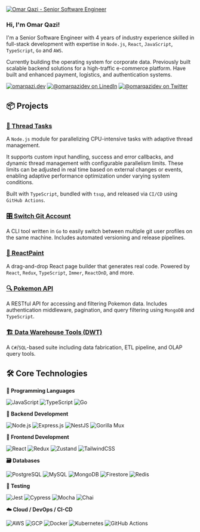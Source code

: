 [![Omar Qazi - Senior Software Engineer](https://github.com/user-attachments/assets/f11e7370-311d-4912-b025-505b9ccecd12)](https://omarqazi.dev)

### Hi, I'm Omar Qazi!

I'm a Senior Software Engineer with 4 years of industry experience skilled in full-stack development with expertise in `Node.js`, `React`, `JavaScript`, `TypeScript`, `Go` and `AWS`.

Currently building the operating system for corporate data. Previously built scalable backend solutions for a high-traffic e-commerce platform. Have built and enhanced payment, logistics, and authentication systems.

[![omarqazi.dev](https://img.shields.io/badge/website-omarqazi.dev-2b5162?style=for-the-badge)](https://omarqazi.dev)
[![@omarqazidev on LinedIn](https://img.shields.io/badge/LinkedIn-omarqazidev-0e76a8?style=for-the-badge&logo=linkedin&color=0A66C2)](https://www.linkedin.com/in/omarqazidev/)
[![@omarqazidev on Twitter](https://img.shields.io/badge/Twitter/X-omarqazidev-black?style=for-the-badge)](https://www.x.com/omarqazidev)
<br clear="left" />

## 📦 Projects

### [🔌 Thread Tasks](https://www.npmjs.com/package/thread-tasks)
A `Node.js` module for parallelizing CPU-intensive tasks with adaptive thread management.  

It supports custom input handling, success and error callbacks, and dynamic thread management with configurable
parallelism limits. These limits can be adjusted in real time based on external changes or events, enabling adaptive
performance optimization under varying system conditions.

Built with `TypeScript`, bundled with `tsup`, and released via `CI/CD` using `GitHub Actions`.

### [🎛 Switch Git Account](https://github.com/omarqazidev/switch-git-account)
A CLI tool written in `Go` to easily switch between multiple git user profiles on the same machine.
Includes automated versioning and release pipelines.

### [🎨 ReactPaint](https://github.com/omarqazidev/reactpaint)
A drag-and-drop React page builder that generates real code.
Powered by `React`, `Redux`, `TypeScript`, `Immer`, `ReactDnD`, and more.

### [🔍 Pokemon API](https://github.com/omarqazidev/pokemon-api)
A RESTful API for accessing and filtering Pokemon data.
Includes authentication middleware, pagination, and query filtering using `MongoDB` and `TypeScript`.

### [🏗️ Data Warehouse Tools (DWT)](https://github.com/omarqazidev/data-warehouse-tools)
A `C#`/`SQL`-based suite including data fabrication, ETL pipeline, and OLAP query tools.


## 🛠️ Core Technologies

**🧠 Programming Languages**

![JavaScript](https://img.shields.io/badge/javascript-%23f7df1e.svg?style=for-the-badge&logo=javascript&logoColor=black)
![TypeScript](https://img.shields.io/badge/typescript-%23007ACC.svg?style=for-the-badge&logo=typescript&logoColor=white)
![Go](https://img.shields.io/badge/go-%2300ADD8.svg?style=for-the-badge&logo=go&logoColor=white)

**🧩 Backend Development**

![Node.js](https://img.shields.io/badge/node.js-%23339933.svg?style=for-the-badge&logo=node.js&logoColor=white)
![Express.js](https://img.shields.io/badge/express.js-%23000000.svg?style=for-the-badge&logo=express&logoColor=white)
![NestJS](https://img.shields.io/badge/nestjs-%23E0234E.svg?style=for-the-badge&logo=nestjs&logoColor=white)
![Gorilla Mux](https://img.shields.io/badge/gorilla%20mux-%23009BEB.svg?style=for-the-badge&logo=go&logoColor=white)

**🎨 Frontend Development**

![React](https://img.shields.io/badge/react-%2361DAFB.svg?style=for-the-badge&logo=react&logoColor=black)
![Redux](https://img.shields.io/badge/redux-%23764ABC.svg?style=for-the-badge&logo=redux&logoColor=white)
![Zustand](https://img.shields.io/badge/zustand-%23000000.svg?style=for-the-badge&logo=react&logoColor=white)
![TailwindCSS](https://img.shields.io/badge/tailwindcss-%2306B6D4.svg?style=for-the-badge&logo=tailwind-css&logoColor=white)

**🗃️ Databases**

![PostgreSQL](https://img.shields.io/badge/postgresql-%23336791.svg?style=for-the-badge&logo=postgresql&logoColor=white)
![MySQL](https://img.shields.io/badge/mysql-%234479A1.svg?style=for-the-badge&logo=mysql&logoColor=white)
![MongoDB](https://img.shields.io/badge/mongodb-%234ea94b.svg?style=for-the-badge&logo=mongodb&logoColor=white)
![Firestore](https://img.shields.io/badge/firestore-%23FFCA28.svg?style=for-the-badge&logo=firebase&logoColor=black)
![Redis](https://img.shields.io/badge/redis-%23DC382D.svg?style=for-the-badge&logo=redis&logoColor=white)

**🧪 Testing**

![Jest](https://img.shields.io/badge/jest-%23C21325.svg?style=for-the-badge&logo=jest&logoColor=white)
![Cypress](https://img.shields.io/badge/cypress-%23404A59.svg?style=for-the-badge&logo=cypress&logoColor=white)
![Mocha](https://img.shields.io/badge/mocha-%238D6748.svg?style=for-the-badge&logo=mocha&logoColor=white)
![Chai](https://img.shields.io/badge/chai-%23A30701.svg?style=for-the-badge&logo=chai&logoColor=white)

**☁️ Cloud / DevOps / CI-CD**
<!--- ![AWS](https://dub.sh/V6t2oYQ) --->
![AWS](https://img.shields.io/badge/AWS-%23FF9900.svg?style=for-the-badge&logo=google-cloud&logoColor=white)
![GCP](https://img.shields.io/badge/Google%20Cloud-%234285F4.svg?style=for-the-badge&logo=google-cloud&logoColor=white)
![Docker](https://img.shields.io/badge/docker-%232496ED.svg?style=for-the-badge&logo=docker&logoColor=white)
![Kubernetes](https://img.shields.io/badge/kubernetes-%23326CE5.svg?style=for-the-badge&logo=kubernetes&logoColor=white)
![GitHub Actions](https://img.shields.io/badge/github%20actions-%232671E5.svg?style=for-the-badge&logo=githubactions&logoColor=white)

<br/>
